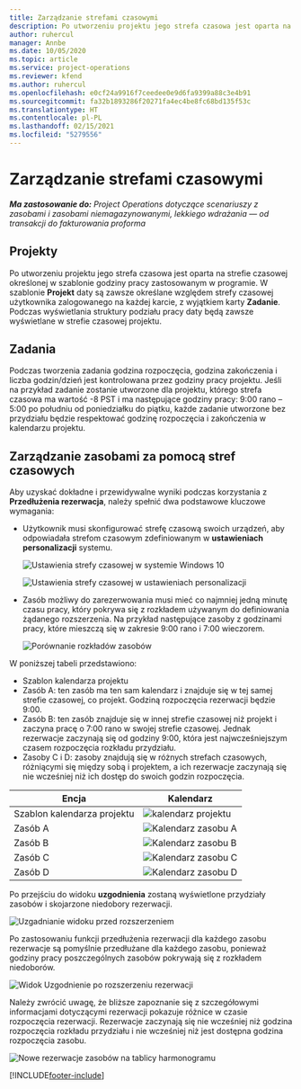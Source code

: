 ```yaml
---
title: Zarządzanie strefami czasowymi
description: Po utworzeniu projektu jego strefa czasowa jest oparta na strefie czasowej określonej w szablonie godziny pracy zastosowanym w programie.
author: ruhercul
manager: Annbe
ms.date: 10/05/2020
ms.topic: article
ms.service: project-operations
ms.reviewer: kfend
ms.author: ruhercul
ms.openlocfilehash: e0cf24a9916f7ceedee0e9d6fa9399a88c3e4b91
ms.sourcegitcommit: fa32b1893286f20271fa4ec4be8fc68bd135f53c
ms.translationtype: HT
ms.contentlocale: pl-PL
ms.lasthandoff: 02/15/2021
ms.locfileid: "5279556"
---
```

# <a name="manage-time-zones"></a>Zarządzanie strefami czasowymi

_**Ma zastosowanie do:** Project Operations dotyczące scenariuszy z zasobami i zasobami niemagazynowanymi, lekkiego wdrażania — od transakcji do fakturowania proforma_


## <a name="projects"></a>Projekty

Po utworzeniu projektu jego strefa czasowa jest oparta na strefie czasowej określonej w szablonie godziny pracy zastosowanym w programie. W szablonie **Projekt** daty są zawsze określane względem strefy czasowej użytkownika zalogowanego na każdej karcie, z wyjątkiem karty **Zadanie**. Podczas wyświetlania struktury podziału pracy daty będą zawsze wyświetlane w strefie czasowej projektu.

## <a name="tasks"></a>Zadania

Podczas tworzenia zadania godzina rozpoczęcia, godzina zakończenia i liczba godzin/dzień jest kontrolowana przez godziny pracy projektu. Jeśli na przykład zadanie zostanie utworzone dla projektu, którego strefa czasowa ma wartość -8 PST i ma następujące godziny pracy: 9:00 rano – 5:00 po południu od poniedziałku do piątku, każde zadanie utworzone bez przydziału będzie respektować godzinę rozpoczęcia i zakończenia w kalendarzu projektu.

## <a name="manage-resources-with-time-zones"></a>Zarządzanie zasobami za pomocą stref czasowych

Aby uzyskać dokładne i przewidywalne wyniki podczas korzystania z **Przedłużenia rezerwacja**, należy spełnić dwa podstawowe kluczowe wymagania:  

- Użytkownik musi skonfigurować strefę czasową swoich urządzeń, aby odpowiadała strefom czasowym zdefiniowanym w **ustawieniach personalizacji** systemu.
 
  ![Ustawienia strefy czasowej w systemie Windows 10](media/reconcile-assignments-03.png)

  ![Ustawienia strefy czasowej w ustawieniach personalizacji](media/reconcile-assignments-04.png)
 
- Zasób możliwy do zarezerwowania musi mieć co najmniej jedną minutę czasu pracy, który pokrywa się z rozkładem używanym do definiowania żądanego rozszerzenia. Na przykład następujące zasoby z godzinami pracy, które mieszczą się w zakresie 9:00 rano i 7:00 wieczorem. 

  ![Porównanie rozkładów zasobów](media/reconcile-assignments-05.png)

W poniższej tabeli przedstawiono:

- Szablon kalendarza projektu
- Zasób A: ten zasób ma ten sam kalendarz i znajduje się w tej samej strefie czasowej, co projekt. Godziną rozpoczęcia rezerwacji będzie 9:00.
- Zasób B: ten zasób znajduje się w innej strefie czasowej niż projekt i zaczyna pracę o 7:00 rano w swojej strefie czasowej. Jednak rezerwacje zaczynają się od godziny 9:00, która jest najwcześniejszym czasem rozpoczęcia rozkładu przydziału.
- Zasoby C i D: zasoby znajdują się w różnych strefach czasowych, różniącymi się między sobą i projektem, a ich rezerwacje zaczynają się nie wcześniej niż ich dostęp do swoich godzin rozpoczęcia.

|Encja  |Kalendarz  |
|-|-|
|Szablon kalendarza projektu   | ![kalendarz projektu](media/reconcile-assignments-06.png) |
|Zasób A  | ![Kalendarz zasobu A](media/reconcile-assignments-06.png) |
|Zasób B  |  ![Kalendarz zasobu B](media/reconcile-assignments-07.png) |
|Zasób C  |  ![Kalendarz zasobu C](media/reconcile-assignments-08.png) |
|Zasób D  | ![Kalendarz zasobu D](media/reconcile-assignments-09.png)  |
 
Po przejściu do widoku **uzgodnienia** zostaną wyświetlone przydziały zasobów i skojarzone niedobory rezerwacji.

![Uzgadnianie widoku przed rozszerzeniem](media/reconcile-assignments-10.png)

Po zastosowaniu funkcji przedłużenia rezerwacji dla każdego zasobu rezerwacje są pomyślnie przedłużane dla każdego zasobu, ponieważ godziny pracy poszczególnych zasobów pokrywają się z rozkładem niedoborów.

![Widok Uzgodnienie po rozszerzeniu rezerwacji](media/reconcile-assignments-11.png) 

Należy zwrócić uwagę, że bliższe zapoznanie się z szczegółowymi informacjami dotyczącymi rezerwacji pokazuje różnice w czasie rozpoczęcia rezerwacji. Rezerwacje zaczynają się nie wcześniej niż godzina rozpoczęcia rozkładu przydziału i nie wcześniej niż jest dostępna godzina rozpoczęcia zasobu.

![Nowe rezerwacje zasobów na tablicy harmonogramu](media/reconcile-assignments-12.png)


[!INCLUDE[footer-include](../includes/footer-banner.md)]